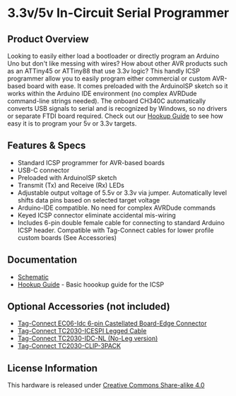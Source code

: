# 3.3v/5v In-Circuit Serial Programmer

## Product Overview

Looking to easily either load a bootloader or directly program an Arduino Uno but don't like messing with wires?  How about other AVR products such as an ATTiny45 or ATTiny88 that use 3.3v logic?  This handly ICSP programmer allow you to easily program either commercial or custom AVR-based board with ease.  It comes preloaded with the ArduinoISP sketch so it works within the Arduino IDE environment (no complex AVRDude command-line strings needed).  The onboard CH340C automatically converts USB signals to serial and is recognized by Windows, so no drivers or separate FTDI board required.  Check out our [Hookup Guide](/Hookup-Guide.md) to see how easy it is to program your 5v or 3.3v targets.

## Features & Specs

- Standard ICSP programmer for AVR-based boards
- USB-C connector
- Preloaded with ArduinoISP sketch
- Transmit (Tx) and Receive (Rx) LEDs
- Adjustable output voltage of 5.5v or 3.3v via jumper.  Automatically level shifts data pins based on selected target voltage
- Arduino-IDE compatible.  No need for complex AVRDude commands
- Keyed ICSP connector eliminate accidental mis-wiring
- Includes 6-pin double female cable for connecting to standard Arduino ICSP header.  Compatible with Tag-Connect cables for lower profile custom boards (See Accessories)

## Documentation

- [Schematic](/schematic.pdf)
- [Hookup Guide](/Hookup-Guide.md) - Basic hoookup guide for the ICSP

## Optional Accessories (not included)

- [Tag-Connect EC06-Idc 6-pin Castellated Board-Edge Connector](https://www.tag-connect.com/product/ec-06-pcb-edge-connector)
- [Tag-Connect TC2030-ICESPI Legged Cable](https://www.tag-connect.com/product/tc2030-icespi-legged-cable-for-use-with-atmel-ice?attribute_orientation=LEMTA+-+Ribbon+Connector+reversed+for+Atmel-ICE)
- [Tag-Connect TC2030-IDC-NL (No-Leg version)](https://www.tag-connect.com/product/tc2030-idc-nl)
- [Tag-Connect TC2030-CLIP-3PACK](https://www.tag-connect.com/product/tc2030-retaining-clip-board-3-pack)



## License Information

This hardware is released under [Creative Commons Share-alike 4.0](https://creativecommons.org/licenses/by-sa/4.0/)

